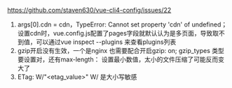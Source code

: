 https://github.com/staven630/vue-cli4-config/issues/22

1. args[0].cdn = cdn，TypeError: Cannot set property 'cdn' of undefined；设置cdn时，vue.config.js配置了pages字段就默认认为是多页面，导致取不到值，可以通过vue inspect --plugins 来查看plugins列表
2. gzip开启没有生效，一个是nginx 也需要配合开启gzip: on;  gzip_types 类型要设置对，还有max-length： 设置最小数值，太小的文件压缩了可能反而变大了
3. ETag: W/"<etag_value>"  W/ 是大小写敏感